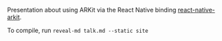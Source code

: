 Presentation about using ARKit via the React Native binding [react-native-arkit](https://github.com/HippoAR/react-native-arkit).

To compile, run `reveal-md talk.md --static site`
